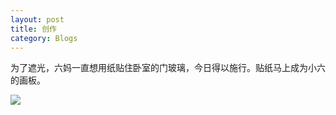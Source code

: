 ```yaml
---
layout: post 
title: 创作
category: Blogs 
---
```

为了遮光，六妈一直想用纸贴住卧室的门玻璃，今日得以施行。贴纸马上成为小六的画板。

![]({{site.url}}/photos/2015/2015-01-04.jpg)

